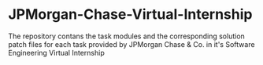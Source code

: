 # JPMorgan-Chase-Virtual-Internship
The repository contans the task modules and the corresponding solution patch files for each task provided by JPMorgan Chase & Co. in it's Software Engineering Virtual Internship
